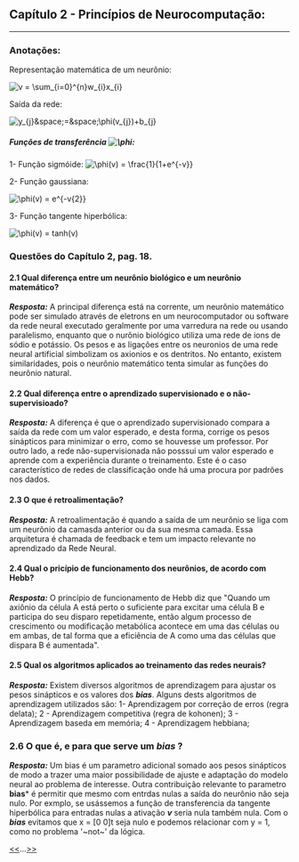 ## Capítulo 2 - Princípios de Neurocomputação:

<hr>

### Anotações:
Representação matemática de um neurônio:

<img src="https://latex.codecogs.com/svg.image?v&space;=&space;\sum_{i=0}^{n}w_{i}x_{i}" title="v = \sum_{i=0}^{n}w_{i}x_{i}" />

Saída da rede:

<img src="https://latex.codecogs.com/svg.image?y_{j}&space;=&space;\phi(v_{j})&plus;b_{j}" title="y_{j}&space;=&space;\phi(v_{j})+b_{j}" />


##### Funções de transferência <img src="https://latex.codecogs.com/svg.image?\phi" title="\phi" />:

1- Função sigmóide:
<img src="https://latex.codecogs.com/svg.image?\phi(v)&space;=&space;\frac{1}{1&plus;e^{-v}}" title="\phi(v) = \frac{1}{1+e^{-v}}" />

2- Função gaussiana:

<img src="https://latex.codecogs.com/svg.image?\phi(v)&space;=&space;e^{-v^{2}}" title="\phi(v) = e^{-v{2}}" />

3- Função tangente hiperbólica:

<img src="https://latex.codecogs.com/svg.image?\phi(v)&space;=&space;tanh(v)" title="\phi(v) = tanh(v)" />

### Questões do Capítulo 2, pag. 18.

#### 2.1 Qual diferença entre um neurônio biológico e um neurônio matemático?

***Resposta:***
A principal diferença está na corrente, um neurônio matemático pode ser simulado através de eletrons en um neurocomputador ou software da rede neural executado geralmente por uma varredura na rede ou usando paralelismo, enquanto que o nurônio biológico utiliza uma rede de ions de sódio e potássio. Os pesos e as ligações entre os neuronios de uma rede neural artificial simbolizam os axionios e os dentritos. No entanto, existem similaridades, pois o neurônio matemático tenta simular as funções do neurônio natural.

#### 2.2 Qual diferença entre o aprendizado supervisionado e o não-supervisioado?

***Resposta:***
A diferença é que o aprendizado supervisionado compara a saída da rede com um valor esperado, e desta forma, corrige os pesos sinápticos para minimizar o erro, como se houvesse um professor. Por outro lado, a rede não-supervisionada não posssui um valor esperado e aprende com a experiência durante o treinamento. Este é o caso característico de redes de classificação onde há uma procura por padrões nos dados.

#### 2.3 O que é retroalimentação?

***Resposta:***
A retroalimentação é quando a saída de um neurônio se liga com um neurônio da camasda anterior ou da sua mesma camada. Essa arquitetura é chamada de feedback e tem um impacto relevante no aprendizado da Rede Neural.

#### 2.4 Qual o pricípio de funcionamento dos neurônios, de acordo com Hebb?

***Resposta:***
O princípio de funcionamento de Hebb diz que "Quando um axiônio da célula A está perto o suficiente para excitar uma célula B e participa do seu disparo repetidamente, então algum processo de crescimento ou modificação metabólica acontece em uma das células ou em ambas, de tal forma que a eficiência de A como uma das células que dispara B é aumentada".

#### 2.5 Qual os algoritmos aplicados ao treinamento das redes neurais?

***Resposta:***
Existem diversos algoritmos de aprendizagem para ajustar os pesos sinápticos e os valores dos ***bias***. Alguns dests algoritmos de aprendizagem utilizados são:
 1- Aprendizagem por correção  de erros (regra delata);
 2 - Aprendizagem competitiva (regra de kohonen);
 3 - Aprendizagem baseda em memória;
 4 - Aprendizagem hebbiana;

### 2.6 O que é, e para que serve um ***bias*** ?

***Resposta:***
Um bias é um parametro adicional somado aos pesos sinápticos de modo a trazer uma maior possibilidade de ajuste e adaptação do modelo neural ao problema de interesse. Outra contribuição relevante to parametro **bias*** é permitir que mesmo com entrdas nulas a saída do neurônio não seja nulo. Por exmplo, se usássemos a função de transferencia  da tangente hiperbólica para entradas nulas a ativação ***v*** seria nula também nula. Com o ***bias*** evitamos que x = [0 0]t seja nulo e podemos relacionar com y = 1, como no problema '~not~' da lógica.

[<<](../q01/)...[>>](../q03/)